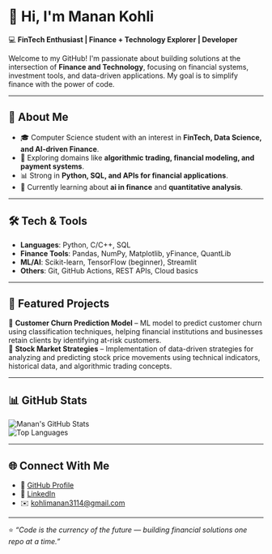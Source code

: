 # 👋 Hi, I'm Manan Kohli  

💻 **FinTech Enthusiast | Finance + Technology Explorer | Developer**  

Welcome to my GitHub! I'm passionate about building solutions at the intersection of **Finance and Technology**, focusing on financial systems, investment tools, and data-driven applications. My goal is to simplify finance with the power of code.  

---

## 🚀 About Me  
- 🎓 Computer Science student with an interest in **FinTech, Data Science, and AI-driven Finance**.  
- 💸 Exploring domains like **algorithmic trading, financial modeling, and payment systems**.  
- 📊 Strong in **Python, SQL, and APIs for financial applications**.  
- 🌱 Currently learning about **ai in finance** and **quantitative analysis**.  

---

## 🛠️ Tech & Tools  
- **Languages**: Python, C/C++, SQL  
- **Finance Tools**: Pandas, NumPy, Matplotlib, yFinance, QuantLib  
- **ML/AI**: Scikit-learn, TensorFlow (beginner), Streamlit  
- **Others**: Git, GitHub Actions, REST APIs, Cloud basics  

---

## 📌 Featured Projects  
🔹 **Customer Churn Prediction Model** – ML model to predict customer churn using classification techniques, helping financial institutions and businesses retain clients by identifying at-risk customers.  
🔹 **Stock Market Strategies** – Implementation of data-driven strategies for analyzing and predicting stock price movements using technical indicators, historical data, and algorithmic trading concepts.   

---

## 📊 GitHub Stats  
![Manan's GitHub Stats](https://github-readme-stats.vercel.app/api?username=Manan3114&show_icons=true&theme=tokyonight)  
![Top Languages](https://github-readme-stats.vercel.app/api/top-langs/?username=Manan3114&layout=compact&theme=tokyonight)  

---

## 🌐 Connect With Me  
- 💼 [GitHub Profile](https://github.com/Manan3114)  
- 🔗 [LinkedIn](https://www.linkedin.com/in/manankohli31/)  
- ✉️ kohlimanan3114@gmail.com 

---

⭐️ *“Code is the currency of the future — building financial solutions one repo at a time.”*

